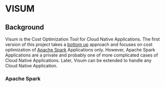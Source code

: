 # VISUM 

## Background
Visum is the Cost Optimization Tool for Cloud Native Applications. The first version of this project takes a [bottom up](https://en.wikipedia.org/wiki/Top-down_and_bottom-up_design) approach and focuses on cost optimization of [Apache Spark](https://spark.apache.org/) Applications only. However, Apache Spark Applications are a private and probably one of more complicated cases of Cloud Native Applications. Later, Visum can be extended to handle any Cloud Native Application.

### Apache Spark






